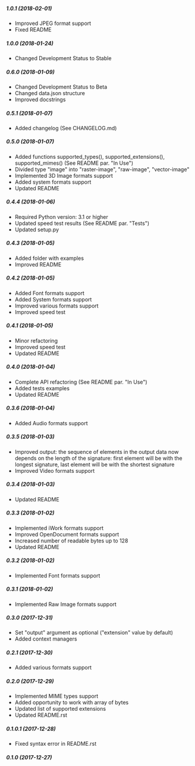 ##### 1.0.1 (2018-02-01)

- Improved JPEG format support
- Fixed README

##### 1.0.0 (2018-01-24)

- Changed Development Status to Stable

##### 0.6.0 (2018-01-09)

- Changed Development Status to Beta
- Changed data.json structure
- Improved docstrings

##### 0.5.1 (2018-01-07)

- Added changelog (See CHANGELOG.md)

##### 0.5.0 (2018-01-07)

- Added functions supported_types(), supported_extensions(), supported_mimes() (See README par. "In Use")
- Divided type "image" into "raster-image", "raw-image", "vector-image"
- Implemented 3D Image formats support
- Added system formats support
- Updated README

##### 0.4.4 (2018-01-06)

- Required Python version: 3.1 or higher
- Updated speed test results (See README par. "Tests")
- Updated setup.py

##### 0.4.3 (2018-01-05)

- Added folder with examples
- Improved README

##### 0.4.2 (2018-01-05)

- Added Font formats support
- Added System formats support
- Improved various formats support
- Improved speed test

##### 0.4.1 (2018-01-05)

- Minor refactoring
- Improved speed test
- Updated README

##### 0.4.0 (2018-01-04)

- Complete API refactoring (See README par. "In Use")
- Added tests examples
- Updated README

##### 0.3.6 (2018-01-04)

- Added Audio formats support

##### 0.3.5 (2018-01-03)

- Improved output: the sequence of elements in the output data now depends on the length of the signature: first element will be with the longest signature, last element will be with the shortest signature
- Improved Video formats support

##### 0.3.4 (2018-01-03)

- Updated README

##### 0.3.3 (2018-01-02)

- Implemented iWork formats support
- Improved OpenDocument formats support
- Increased number of readable bytes up to 128
- Updated README

##### 0.3.2 (2018-01-02)

- Implemented Font formats support

##### 0.3.1 (2018-01-02)

- Implemented Raw Image formats support

##### 0.3.0 (2017-12-31)

- Set "output" argument as optional ("extension" value by default)
- Added context managers

##### 0.2.1 (2017-12-30)

- Added various formats support

##### 0.2.0 (2017-12-29)

- Implemented MIME types support
- Added opportunity to work with array of bytes
- Updated list of supported extensions
- Updated README.rst

##### 0.1.0.1 (2017-12-28)

- Fixed syntax error in README.rst

##### 0.1.0 (2017-12-27)